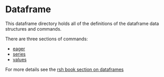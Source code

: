 # Dataframe

This dataframe directory holds all of the definitions of the dataframe data structures and commands.

There are three sections of commands:

* [eager](./eager)
* [series](./series)
* [values](./values)

For more details see the
[rsh book section on dataframes](https://irsh.eu.org/book/dataframes.html)
